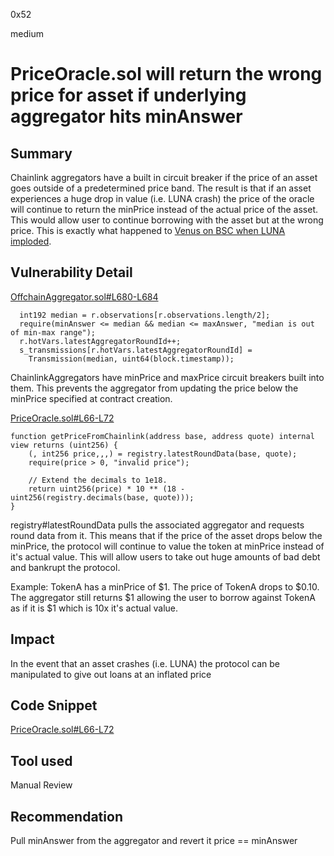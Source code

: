 0x52

medium

# PriceOracle.sol will return the wrong price for asset if underlying aggregator hits minAnswer

## Summary

Chainlink aggregators have a built in circuit breaker if the price of an asset goes outside of a predetermined price band. The result is that if an asset experiences a huge drop in value (i.e. LUNA crash) the price of the oracle will continue to return the minPrice instead of the actual price of the asset. This would allow user to continue borrowing with the asset but at the wrong price. This is exactly what happened to [Venus on BSC when LUNA imploded](https://rekt.news/venus-blizz-rekt/).

## Vulnerability Detail

[OffchainAggregator.sol#L680-L684](https://github.com/smartcontractkit/libocr/blob/82b910bef5c1c95cc7a886091ccfc1895bde76f5/contract/OffchainAggregator.sol#L680-L684)

      int192 median = r.observations[r.observations.length/2];
      require(minAnswer <= median && median <= maxAnswer, "median is out of min-max range");
      r.hotVars.latestAggregatorRoundId++;
      s_transmissions[r.hotVars.latestAggregatorRoundId] =
        Transmission(median, uint64(block.timestamp));

ChainlinkAggregators have minPrice and maxPrice circuit breakers built into them. This prevents the aggregator from updating the price below the minPrice specified at contract creation.

[PriceOracle.sol#L66-L72](https://github.com/sherlock-audit/2023-05-ironbank/blob/main/ib-v2/src/protocol/oracle/PriceOracle.sol#L66-L72)

    function getPriceFromChainlink(address base, address quote) internal view returns (uint256) {
        (, int256 price,,,) = registry.latestRoundData(base, quote);
        require(price > 0, "invalid price");

        // Extend the decimals to 1e18.
        return uint256(price) * 10 ** (18 - uint256(registry.decimals(base, quote)));
    }

registry#latestRoundData pulls the associated aggregator and requests round data from it. This means that if the price of the asset drops below the minPrice, the protocol will continue to value the token at minPrice instead of it's actual value. This will allow users to take out huge amounts of bad debt and bankrupt the protocol.

Example:
TokenA has a minPrice of $1. The price of TokenA drops to $0.10. The aggregator still returns $1 allowing the user to borrow against TokenA as if it is $1 which is 10x it's actual value. 

## Impact

In the event that an asset crashes (i.e. LUNA) the protocol can be manipulated to give out loans at an inflated price

## Code Snippet

[PriceOracle.sol#L66-L72](https://github.com/sherlock-audit/2023-05-ironbank/blob/main/ib-v2/src/protocol/oracle/PriceOracle.sol#L66-L72)

## Tool used

Manual Review

## Recommendation

Pull minAnswer from the aggregator and revert it price == minAnswer